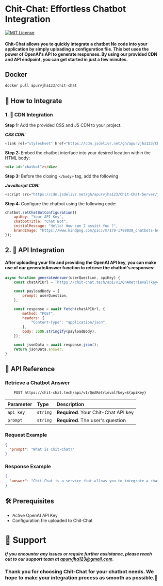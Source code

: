 # Chit-Chat: Effortless Chatbot Integration

[![MIT License](https://img.shields.io/badge/License-MIT-green.svg)](https://choosealicense.com/licenses/mit/)

#### Chit-Chat allows you to quickly integrate a chatbot No code into your application by simply uploading a configuration file. This bot uses the power of OpenAI's API to generate responses. By using our provided CDN and API endpoint, you can get started in just a few minutes.
## Docker
```javascript
docker pull apurvjha123/chit-chat
```
## 🚀 How to Integrate
### 1. 🎨 CDN Integration
**Step 1:** Add the provided CSS and JS CDN to your project.

***CSS CDN:***

```javascript
<link rel="stylesheet" href="https://cdn.jsdelivr.net/gh/apurvjha123/Chit-Chat-Server/js-interface/style.css">
```
**Step 2:** Embed the chatbot interface into your desired location within the HTML body:

```HTML
<div id="chatbot"></div>
```

**Step 3:** Before the closing `</body>` tag, add the following 

***JavaScript CDN:***

```javascript
<script src="https://cdn.jsdelivr.net/gh/apurvjha123/Chit-Chat-Server/js-interface/script.js"></script>
```

**Step 4:** Configure the chatbot using the following code:

```javascript
chatbot.setChatBotConfiguration({
    apiKey: "Your API Key",
    chatbotTitle: "Chat Bot",
    initialMessage: "Hello! How can I assist You ?",
    brandImage: "https://www.kindpng.com/picc/m/179-1798038_chatbots-builder-pricing-crozdesk-free-chatbot-hd-png.png",
});
```

## 2. 🔌 API Integration
#### After uploading your file and providing the OpenAI API key, you can make use of our generateAnswer function to retrieve the chatbot's responses:

```javascript 
async function generateAnswer(userQuestion, apiKey) {
    const chatAPIUrl = `https://chit-chat.tech/api/v1/QnARetrieval?key=${apiKey}`;

    const payloadBody = {
        prompt: userQuestion,
    };

    const response = await fetch(chatAPIUrl, {
        method: "POST",
        headers: {
            "Content-Type": "application/json",
        },
        body: JSON.stringify(payloadBody),
    });

    const jsonData = await response.json();
    return jsonData.answer;
}
```
## 📘 API Reference

### Retrieve a Chatbot Answer


```http
    POST https://chit-chat.tech/api/v1/QnARetrieval?key=${apiKey}
```

| Parameter | Type     | Description                |
| :-------- | :------- | :------------------------- |
| `api_key` | `string` | **Required**. Your Chit-Chat API key |
| `prompt`      | `string` | **Required**. The user's question |

### Request Example

```JSON
{
  "prompt": "What is Chit-Chat?"
}
```

### Response Example

```JSON
{
  "answer": "Chit-Chat is a service that allows you to integrate a chatbot into your application using OpenAI's API."
}
```

## 🛠 Prerequisites
* Active OpenAI API Key
* Configuration file uploaded to Chit-Chat

# 💌 Support
##### If you encounter any issues or require further assistance, please reach out to our support team at apurvjha123@gmail.com.



### Thank you for choosing Chit-Chat for your chatbot needs. We hope to make your integration process as smooth as possible.🚀
